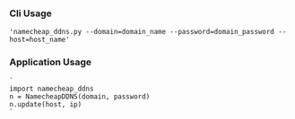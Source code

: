 ### Cli Usage
    'namecheap_ddns.py --domain=domain_name --password=domain_password --host=host_name'

### Application Usage
    `
    import namecheap_ddns
    n = NamecheapDDNS(domain, password)
    n.update(host, ip)
    `
    